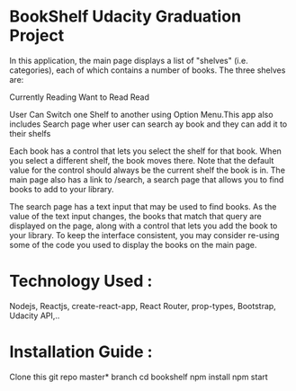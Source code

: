 # BookShelf Udacity Graduation Project

In this application, the main page displays a list of "shelves" (i.e. categories), each of which contains a number of books. The three shelves are:

Currently Reading
Want to Read
Read

User Can Switch one Shelf to another using Option Menu.This app also includes Search page wher user can search ay book and they can add it to their shelfs

Each book has a control that lets you select the shelf for that book. When you select a different shelf, the book moves there. Note that the default value for the control should always be the current shelf the book is in.
The main page also has a link to /search, a search page that allows you to find books to add to your library.


The search page has a text input that may be used to find books. As the value of the text input changes, the books that match that query are displayed on the page, along with a control that lets you add the book to your library. To keep the interface consistent, you may consider re-using some of the code you used to display the books on the main page.


# Technology Used :
 Nodejs, Reactjs, create-react-app, React Router, prop-types, Bootstrap, Udacity API,..

# Installation Guide :
Clone this git repo master* branch
cd bookshelf
npm install
npm start
